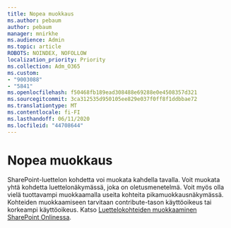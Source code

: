 ```yaml
---
title: Nopea muokkaus
ms.author: pebaum
author: pebaum
manager: mnirkhe
ms.audience: Admin
ms.topic: article
ROBOTS: NOINDEX, NOFOLLOW
localization_priority: Priority
ms.collection: Adm_O365
ms.custom:
- "9003088"
- "5841"
ms.openlocfilehash: f50468fb189ead308488e69288e0e4508357d321
ms.sourcegitcommit: 3ca312535d950105ee829e037f0ff8f1ddbbae72
ms.translationtype: MT
ms.contentlocale: fi-FI
ms.lasthandoff: 06/11/2020
ms.locfileid: "44708644"
---
```

# <a name="quick-edit"></a>Nopea muokkaus

SharePoint-luettelon kohdetta voi muokata kahdella tavalla. Voit muokata yhtä kohdetta luettelonäkymässä, joka on oletusmenetelmä. Voit myös olla vielä tuottavampi muokkaamalla useita kohteita pikamuokkausnäkymässä. Kohteiden muokkaamiseen tarvitaan contribute-tason käyttöoikeus tai korkeampi käyttöoikeus. Katso [Luettelokohteiden muokkaaminen SharePoint Onlinessa](https://support.microsoft.com/office/dac1a1c3-a80b-4082-ba57-715cf613d0f7).
